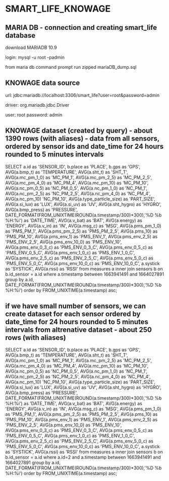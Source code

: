 # SMART_LIFE_KNOWAGE


## MARIA DB - connection and creating smart_life database
download MARIADB 10.9

login: mysql -u root -padmin

from maria db command prompt run zipped mariaDB_dump.sql

## KNOWAGE data source
url: jdbc:mariadb://localhost:3306/smart_life?user=root&password=admin

driver: org.mariadb.jdbc.Driver

user: root
password: admin

## KNOWAGE dataset (created by query) - about 1390 rows (with aliases) - data from all sensors, ordered by sensor ids and date_time for 24 hours rounded to 5 minutes intervals
SELECT a.id as 'SENSOR_ID', b.place as 'PLACE', b.gps as 'GPS', AVG(a.bmp_t) as 'TEMPERATURE', AVG(a.sht_t) as 'SHT_T', AVG(a.mc_pm_1_0) as 'MC_PM_1', AVG(a.mc_pm_2_5) as 'MC_PM_2_5', AVG(a.mc_pm_4_0) as 'MC_PM_4', AVG(a.mc_pm_10) as 'MC_PM_10', AVG(a.nc_pm_0_5) as 'NC_PM_0_5', AVG(a.nc_pm_1_0) as 'NC_PM_1', AVG(a.nc_pm_2_5) as 'NC_PM_2_5', AVG(a.nc_pm_4_0) as 'NC_PM_4', AVG(a.nc_pm_10) 'NC_PM_10', AVG(a.type_particle_size) as 'PART_SIZE', AVG(a.si_lux) as 'LUX', AVG(a.si_uv) as 'UV', AVG(a.sht_hygro) as 'HYGRO', AVG(a.bmp_press) as 'PRESSURE', DATE_FORMAT(FROM_UNIXTIME(ROUND(a.timestamp/300)*300),'%D %b %H:%i') as 'DATE_TIME', AVG(a.v_bat) as 'BAT', AVG(a.energy) as 'ENERGY', AVG(a.v_in) as 'IN', AVG(a.msg_c) as 'MSG', AVG(a.pms_pm_1_0) as 'PMS_PM_1', AVG(a.pms_pm_2_5) as 'PMS_PM_2_5', AVG(a.pms_10) as 'PMS_PM_10', AVG(a.pms_env_1) as 'PMS_ENV_1', AVG(a.pms_env_2_5) as 'PMS_ENV_2_5', AVG(a.pms_env_10_0) as 'PMS_ENV_10', AVG(a.pms_env_0_3_c) as 'PMS_ENV_0_3_C', AVG(a.pms_env_0_5_c) as 'PMS_ENV_0_5_C', AVG(a.pms_env_1_0_c) as 'PMS_ENV_1_0_C', AVG(a.pms_env_2_5_c)  as 'PMS_ENV_2_5_C', AVG(a.pms_env_5_0_c) as 'PMS_ENV_5_0_C', AVG(a.pms_env_10_0_c)  as 'PMS_ENV_10_0_C', a.systick as 'SYSTICK', AVG(a.rssi) as 'RSSI' from measures a inner join sensors b on b.id_sensor = a.id where a.timestamp between 1663941491 and 1664027891 group by a.id, DATE_FORMAT(FROM_UNIXTIME(ROUND(a.timestamp/300)*300),'%D %b %H:%i') order by FROM_UNIXTIME(a.timestamp) asc;

## if we have small number of sensors, we can create dataset for each sensor ordered by date_time for 24 hours rounded to 5 minutes intervals from altrenative dataset - about 250 rows (with aliases)
SELECT a.id as 'SENSOR_ID', b.place as 'PLACE', b.gps as 'GPS', AVG(a.bmp_t) as 'TEMPERATURE', AVG(a.sht_t) as 'SHT_T', AVG(a.mc_pm_1_0) as 'MC_PM_1', AVG(a.mc_pm_2_5) as 'MC_PM_2_5', AVG(a.mc_pm_4_0) as 'MC_PM_4', AVG(a.mc_pm_10) as 'MC_PM_10', AVG(a.nc_pm_0_5) as 'NC_PM_0_5', AVG(a.nc_pm_1_0) as 'NC_PM_1', AVG(a.nc_pm_2_5) as 'NC_PM_2_5', AVG(a.nc_pm_4_0) as 'NC_PM_4', AVG(a.nc_pm_10) 'NC_PM_10', AVG(a.type_particle_size) as 'PART_SIZE', AVG(a.si_lux) as 'LUX', AVG(a.si_uv) as 'UV', AVG(a.sht_hygro) as 'HYGRO', AVG(a.bmp_press) as 'PRESSURE', DATE_FORMAT(FROM_UNIXTIME(ROUND(a.timestamp/300)*300),'%D %b %H:%i') as 'DATE_TIME', AVG(a.v_bat) as 'BAT', AVG(a.energy) as 'ENERGY', AVG(a.v_in) as 'IN', AVG(a.msg_c) as 'MSG', AVG(a.pms_pm_1_0) as 'PMS_PM_1', AVG(a.pms_pm_2_5) as 'PMS_PM_2_5', AVG(a.pms_10) as 'PMS_PM_10', AVG(a.pms_env_1) as 'PMS_ENV_1', AVG(a.pms_env_2_5) as 'PMS_ENV_2_5', AVG(a.pms_env_10_0) as 'PMS_ENV_10', AVG(a.pms_env_0_3_c) as 'PMS_ENV_0_3_C', AVG(a.pms_env_0_5_c) as 'PMS_ENV_0_5_C', AVG(a.pms_env_1_0_c) as 'PMS_ENV_1_0_C', AVG(a.pms_env_2_5_c)  as 'PMS_ENV_2_5_C', AVG(a.pms_env_5_0_c) as 'PMS_ENV_5_0_C', AVG(a.pms_env_10_0_c)  as 'PMS_ENV_10_0_C', a.systick as 'SYSTICK', AVG(a.rssi) as 'RSSI' from measures a inner join sensors b on b.id_sensor = a.id where a.id=2 and a.timestamp between 1663941491 and 1664027891 group by a.id, DATE_FORMAT(FROM_UNIXTIME(ROUND(a.timestamp/300)*300),'%D %b %H:%i') order by FROM_UNIXTIME(a.timestamp) asc;
